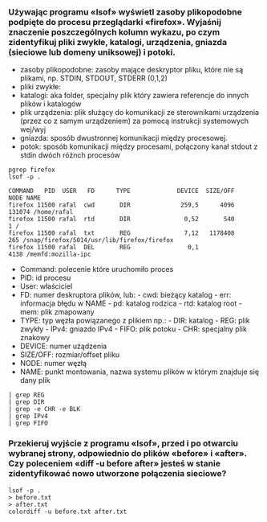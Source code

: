 ### Używając programu «lsof» wyświetl zasoby plikopodobne podpięte do procesu przeglądarki «firefox». Wyjaśnij znaczenie poszczególnych kolumn wykazu, po czym zidentyfikuj pliki zwykłe, katalogi, urządzenia, gniazda (sieciowe lub domeny uniksowej) i potoki.

- zasoby plikopodobne: zasoby mające deskryptor pliku, które nie są plikami, np. STDIN, STDOUT, STDERR (0,1,2)
- pliki zwykłe: 
- katalogi: aka folder, specjalny plik który zawiera referencje do innych plików i katalogów
- plik urządzenia: plik służący do komunikacji ze sterownikami urządzenia (przez co z samym urządzeniem) za pomocą instrukcji systemowych wej/wyj
- gniazda: sposób dwustronnej komunikacji między procesowej.
- potok: sposób komunikacji między procesami, połączony kanał stdout z stdin dwóch różnch procesów

```
pgrep firefox
lsof -p .

COMMAND   PID  USER   FD      TYPE             DEVICE  SIZE/OFF    NODE NAME
firefox 11500 rafal  cwd       DIR              259,5      4096  131074 /home/rafal
firefox 11500 rafal  rtd       DIR               0,52       540       1 /
firefox 11500 rafal  txt       REG               7,12   1178408     265 /snap/firefox/5014/usr/lib/firefox/firefox
firefox 11500 rafal  DEL       REG                0,1              4138 /memfd:mozilla-ipc
```

- Command: polecenie które uruchomiło proces
- PID: id procesu
- User: właściciel
- FD: numer deskruptora plików, lub: 
      - cwd: bieżący katalog
      - err: informacja błędu w NAME
      - pd: katalog rodzica
      - rtd: katalog root
      - mem: plik zmapowany
- TYPE: typ węzła powiązanego z plikiem np.:
      - DIR: katalog
      - REG: plik zwykły
      - IPv4: gniazdo IPv4
      - FIFO: plik potoku
      - CHR: specjalny plik znakowy
- DEVICE: numer użądzenia
- SIZE/OFF: rozmiar/offset pliku
- NODE: numer węzłą
- NAME: punkt montowania, nazwa systemu plików w którym znajduje się dany plik

```
| grep REG
| grep DIR
| grep -e CHR -e BLK
| grep IPv4
| grep FIFO
```

### Przekieruj wyjście z programu «lsof», przed i po otwarciu wybranej strony, odpowiednio do plików «before» i «after». Czy poleceniem «diff -u before after» jesteś w stanie zidentyfikować nowo utworzone połączenia sieciowe?

``` 
lsof -p .
> before.txt
> after.txt
colordiff -u before.txt after.txt
```